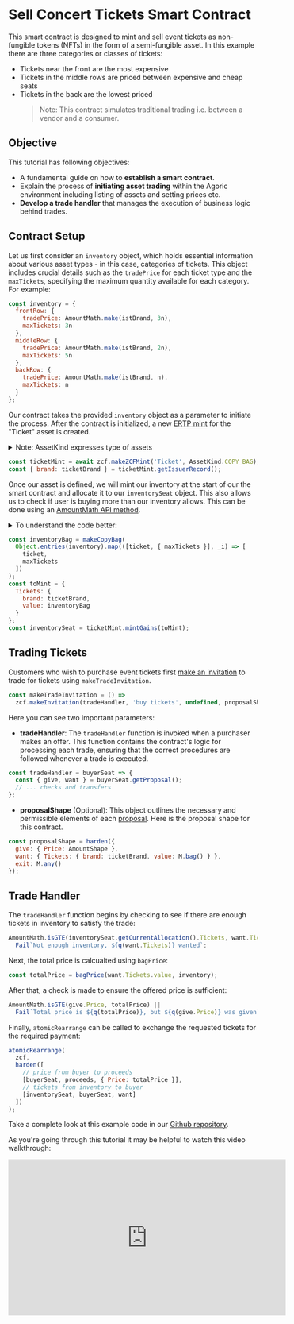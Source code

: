 # Sell Concert Tickets Smart Contract

This smart contract is designed to mint and sell event tickets as non-fungible tokens (NFTs) in the form of a semi-fungible asset. In this example there are three categories or classes of tickets:

- Tickets near the front are the most expensive
- Tickets in the middle rows are priced between expensive and cheap seats
- Tickets in the back are the lowest priced
  > Note: This contract simulates traditional trading i.e. between a vendor and a consumer.

## Objective

This tutorial has following objectives:

- A fundamental guide on how to **establish a smart contract**.
- Explain the process of **initiating asset trading** within the Agoric environment including listing of assets and setting prices etc.
- **Develop a trade handler** that manages the execution of business logic behind trades.

## Contract Setup

Let us first consider an `inventory` object, which holds essential information about various asset types - in this case, categories of tickets. This object includes crucial details such as the `tradePrice` for each ticket type and the `maxTickets`, specifying the maximum quantity available for each category. For example:

```js
const inventory = {
  frontRow: {
    tradePrice: AmountMath.make(istBrand, 3n),
    maxTickets: 3n
  },
  middleRow: {
    tradePrice: AmountMath.make(istBrand, 2n),
    maxTickets: 5n
  },
  backRow: {
    tradePrice: AmountMath.make(istBrand, n),
    maxTickets: n
  }
};
```

Our contract takes the provided `inventory` object as a parameter to initiate the process.
After the contract is initialized, a new [ERTP mint](/glossary/#mint) for the "Ticket" asset is created.

<details>
<summary>Note: AssetKind expresses type of assets</summary>

There are three types of [assets](/guides/ertp/#asset). You can determine the [type of your asset](/reference/ertp-api/ertp-data-types.html#assetkind) by referring to the provided documentation.

In our example, tickets are non-fungible and can have duplicates, meaning there can be many tickets of a single type. So, we are using `AssetKind.COPY_BAG`.

</details>

```js
const ticketMint = await zcf.makeZCFMint('Ticket', AssetKind.COPY_BAG);
const { brand: ticketBrand } = ticketMint.getIssuerRecord();
```

Once our asset is defined, we will mint our inventory at the start of our the smart contract and allocate it to our `inventorySeat` object.
This also allows us to check if user is buying more than our inventory allows. This can be done using an [AmountMath API method](/reference/ertp-api/amount-math.html#amountmath-isgte-leftamount-rightamount-brand).

<details>
<summary>To understand the code better:</summary>

Take a look at [brand](/glossary/#brand), [AmountKeywordRecord](/reference/zoe-api/zoe-data-types.html#keywordrecord), [mintGains function](/reference/zoe-api/zcfmint.html#azcfmint-mintgains-gains-zcfseat) and [ZCFSeat](/reference/zoe-api/zcfseat.html#zcfseat-object).

</details>

```js
const inventoryBag = makeCopyBag(
  Object.entries(inventory).map(([ticket, { maxTickets }], _i) => [
    ticket,
    maxTickets
  ])
);
const toMint = {
  Tickets: {
    brand: ticketBrand,
    value: inventoryBag
  }
};
const inventorySeat = ticketMint.mintGains(toMint);
```

## Trading Tickets

Customers who wish to purchase event tickets first [make an invitation](/reference/zoe-api/zoe-contract-facet.md#zcf-makeinvitation-offerhandler-description-customdetails-proposalshape) to trade for tickets using `makeTradeInvitation`.

```js
const makeTradeInvitation = () =>
  zcf.makeInvitation(tradeHandler, 'buy tickets', undefined, proposalShape);
```

Here you can see two important parameters:

- **tradeHandler**: The `tradeHandler` function is invoked when a purchaser makes an offer. This function contains the contract's logic for processing each trade, ensuring that the correct procedures are followed whenever a trade is executed.

```js
const tradeHandler = buyerSeat => {
  const { give, want } = buyerSeat.getProposal();
  // ... checks and transfers
};
```

- **proposalShape** (Optional): This object outlines the necessary and permissible elements of each [proposal](/reference/zoe-api/zoe-contract-facet.html#proposal-shapes). Here is the proposal shape for this contract.

```js
const proposalShape = harden({
  give: { Price: AmountShape },
  want: { Tickets: { brand: ticketBrand, value: M.bag() } },
  exit: M.any()
});
```

## Trade Handler

The `tradeHandler` function begins by checking to see if there are enough tickets in inventory to satisfy the trade:

```js
AmountMath.isGTE(inventorySeat.getCurrentAllocation().Tickets, want.Tickets) ||
  Fail`Not enough inventory, ${q(want.Tickets)} wanted`;
```

Next, the total price is calcualted using `bagPrice`:

```js
const totalPrice = bagPrice(want.Tickets.value, inventory);
```

After that, a check is made to ensure the offered price is sufficient:

```js
AmountMath.isGTE(give.Price, totalPrice) ||
  Fail`Total price is ${q(totalPrice)}, but ${q(give.Price)} was given`;
```

Finally, `atomicRearrange` can be called to exchange the requested tickets for the required payment:

```js
atomicRearrange(
  zcf,
  harden([
    // price from buyer to proceeds
    [buyerSeat, proceeds, { Price: totalPrice }],
    // tickets from inventory to buyer
    [inventorySeat, buyerSeat, want]
  ])
);
```

Take a complete look at this example code in our [Github repository](https://github.com/Agoric/dapp-agoric-basics/blob/main/contract/src/sell-concert-tickets.contract.js).

As you're going through this tutorial it may be helpful to watch this video walkthrough:
<ClientOnly>

<iframe width="560" height="315" src="https://www.youtube.com/embed/Wtq6dwsRdOQ" title="YouTube video player" frameborder="0" allow="accelerometer; autoplay; clipboard-write; encrypted-media; gyroscope; picture-in-picture" allowfullscreen></iframe>
</ClientOnly>
